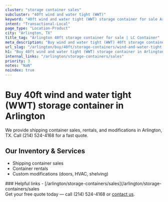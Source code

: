 ```yaml
---
cluster: "storage container sales"
subcluster: "40ft wind and water tight (WWT)"
keyword: "40ft wind and water tight (WWT) storage container for sale Arlington, TX"
intent: "Transactional-Local"
page_type: "Location-Product"
city: "Arlington, TX"
title_tag: "Arlington 40ft storage container for sale | LC Container"
meta_description: "Buy wind and water tight (WWT) 40ft storage container sale with local delivery in Arlington, TX. LC Container — local Since 2003. Request a fast quote today."
url_slug: "/arlington/buy/40ft/storage-containers/wind-and-water-tight-wwt"
h1: "Buy 40ft wind and water tight (WWT) storage container in Arlington"
internal_links: "/arlington/storage-containers/sales"
priority: 3
notes: "NaN"
noindex: true
---
```


# Buy 40ft wind and water tight (WWT) storage container in Arlington

We provide shipping container sales, rentals, and modifications in Arlington, TX. Call (214) 524-4168 for a fast quote.

## Our Inventory & Services
- Shipping container sales
- Container rentals
- Custom modifications (doors, HVAC, shelving)

<div data-section="internal-links">
### Helpful links
- [/arlington/storage-containers/sales](/arlington/storage-containers/sales
</div>

<div data-section="cta">
Get your free quote today — call (214) 524-4168 or <a href="/contact">contact us</a>.
</div>

<script type="application/ld+json">{"@context":"https://schema.org","@type":"FAQPage","mainEntity":[{"@type":"Question","name":"How much does delivery cost in Arlington, TX?","acceptedAnswer":{"@type":"Answer","text":"Delivery costs vary by distance and container size. Most deliveries in Arlington, TX range from $150-$300. Call (214) 524-4168 for an exact quote based on your specific location."}},{"@type":"Question","name":"Do you offer financing or payment plans?","acceptedAnswer":{"@type":"Answer","text":"We accept major credit cards, checks, and can discuss commercial terms for bulk purchases. Call (214) 524-4168 to discuss options."}},{"@type":"Question","name":"Can you customize containers in Arlington, TX?","acceptedAnswer":{"@type":"Answer","text":"Yes — we perform modifications like doors, HVAC, insulation, and shelving. Request a custom quote at (214) 524-4168 or via our contact form."}}]}</script>
